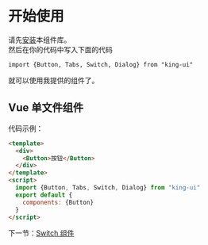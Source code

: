 # 开始使用

请先<a href="#/doc/install">安装</a>本组件库。  
然后在你的代码中写入下面的代码  
```
import {Button, Tabs, Switch, Dialog} from "king-ui"
```
就可以使用我提供的组件了。  

##  Vue 单文件组件
代码示例：
```html
<template>
  <div>
    <Button>按钮</Button>
  </div>
</template>
<script>
  import {Button, Tabs, Switch, Dialog} from "king-ui"
  export default {
    components: {Button}
  }
</script>
```
下一节：[Switch 组件](#/doc/switch)
